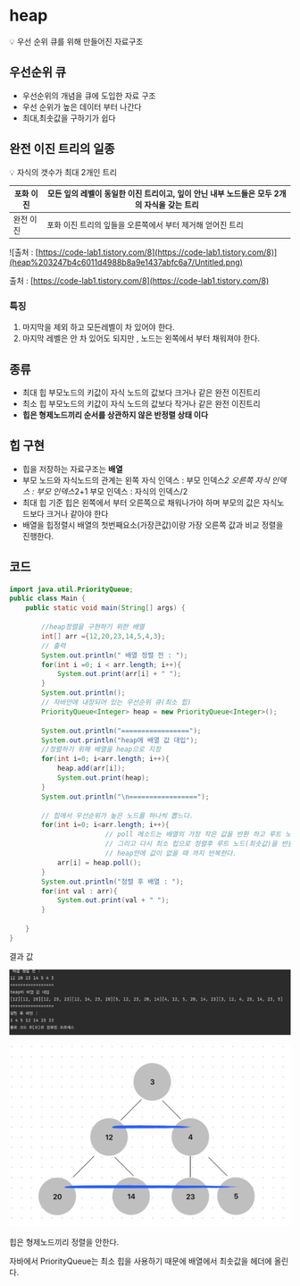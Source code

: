 # heap

<aside>
💡 우선 순위 큐를 위해 만들어진 자료구조

</aside>

## 우선순위 큐

- 우선순위의 개념을 큐에 도입한 자료 구조
- 우선 순위가 높은 데이터 부터 나간다
- 최대,최솟값을 구하기가 쉽다

## 완전 이진 트리의 일종

<aside>
💡 자식의 갯수가 최대 2개인 트리

</aside>

| 포화 이진 | 모든 잎의 레벨이 동일한 이진 트리이고, 잎이 안닌 내부 노드들은 모두 2개의 자식을 갖는 트리 |
| --- | --- |
| 완전 이진 | 포화 이진 트리의 잎들을 오른쪽에서 부터 제거해 얻어진 트리 |

![출처 : [https://code-lab1.tistory.com/8](https://code-lab1.tistory.com/8)](heap%203247b4c6011d4988b8a9e1437abfc6a7/Untitled.png)

출처 : [https://code-lab1.tistory.com/8](https://code-lab1.tistory.com/8)

### 특징

1. 마지막을 제외 하고 모든레벨이 차 있어야 한다.
2. 마지막 레벨은 안 차 있어도 되지만 , 노드는 왼쪽에서 부터 채워져야 한다.

## 종류

- 최대 힙
부모노드의 키값이 자식 노드의 값보다 크거나 같은 완전 이진트리
- 최소 힙
부모노드의 키값이 자식 노드의 값보다 작거나 같은 완전 이진트리
- **힙은 형제노드끼리 순서를 상관하지 않은 반정렬 상태 이다**

## 힙 구현

- 힙을 저장하는 자료구조는 **배열**
- 부모 노드와 자식노드의 관계는
왼쪽 자식 인덱스 : 부모 인덱스*2
오른쪽 자식 인덱스 : 부모 인덱스*2+1
부모 인덱스 : 자식의 인덱스/2
- 최대 힙 기준 힙은 왼쪽에서 부터 오른쪽으로 채워나가야 하며 부모의 값은 자식노드보다 크거나 같아야 한다
- 배열을 힙정렬시 배열의 첫번째요소(가장큰값)이랑 가장 오른쪽 값과 비교 정렬을 진행한다.

## 코드

```java
import java.util.PriorityQueue;
public class Main {
    public static void main(String[] args) {

        //heap정렬을 구현하기 위한 배열 
        int[] arr ={12,20,23,14,5,4,3};
        // 출력
        System.out.println(" 배열 정렬 전 : ");
        for(int i =0; i < arr.length; i++){
            System.out.print(arr[i] + " ");
        }
        System.out.println();
        // 자바안에 내장되어 있는 우선순위 큐(최소 힙)
        PriorityQueue<Integer> heap = new PriorityQueue<Integer>();

        System.out.println("=================");
        System.out.println("heap에 배열 값 대입");
        //정렬하기 위해 배열을 heap으로 지정
        for(int i=0; i<arr.length; i++){
            heap.add(arr[i]);
            System.out.print(heap);
        }
        System.out.println("\n=================");

        // 힙에서 우선순위가 높은 노드를 하나씩 뽑느다.
        for(int i=0; i<arr.length; i++){
						// poll 메소드는 배열의 가장 작은 값을 반환 하고 루트 노드를 삭제한다.
						// 그리고 다시 최소 힙으로 정렬후 루트 노드(최솟값)을 반환 후 삭제한다.
						// heap안에 값이 없을 때 까지 반복한다.
            arr[i] = heap.poll();
        }
        System.out.println("정렬 후 배열 : ");
        for(int val : arr){
            System.out.print(val + " ");
        }

    }
}
```

결과 값

![Untitled](heap%203247b4c6011d4988b8a9e1437abfc6a7/Untitled%201.png)

![힙은 형제노드끼리 정렬을 안한다.](heap%203247b4c6011d4988b8a9e1437abfc6a7/Untitled%202.png)

힙은 형제노드끼리 정렬을 안한다.

자바에서 PriorityQueue는 최소 힙을 사용하기 때문에 배열에서 최솟값을 헤더에 올린다.